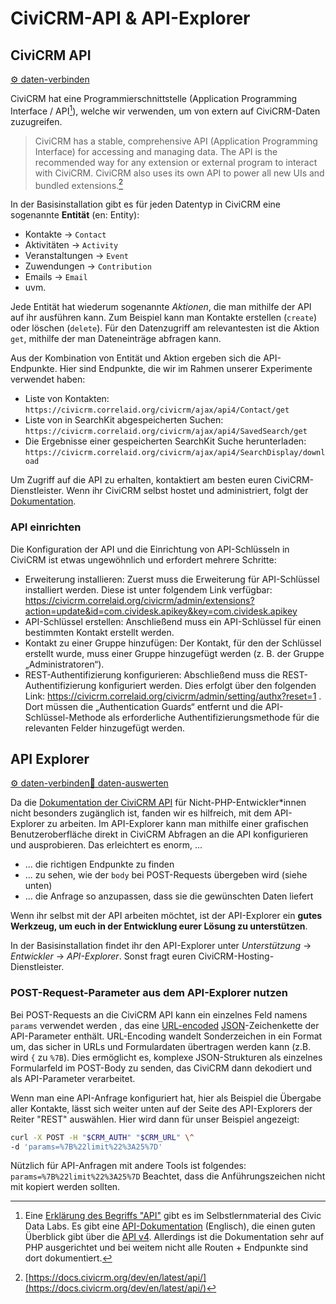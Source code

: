 # CiviCRM-API & API-Explorer

## CiviCRM API
[⚙️ daten-verbinden](./../../1-datenlebenszyklus.html#daten-verbinden)

CiviCRM hat eine Programmierschnittstelle (Application Programming Interface / API[^note2]), welche wir verwenden, um von extern auf CiviCRM-Daten zuzugreifen.

> CiviCRM has a stable, comprehensive API (Application Programming Interface) for accessing and managing data. The API is the recommended way for any extension or external program to interact with CiviCRM. CiviCRM also uses its own API to power all new UIs and bundled extensions.[^note]
[^note]: [https://docs.civicrm.org/dev/en/latest/api/](https://docs.civicrm.org/dev/en/latest/api/)


In der Basisinstallation gibt es für jeden Datentyp in CiviCRM eine sogenannte **Entität** (en: Entity):

- Kontakte -> `Contact`
- Aktivitäten -> `Activity` 
- Veranstaltungen -> `Event`
- Zuwendungen -> `Contribution`
- Emails -> `Email`
- uvm. 

Jede Entität hat wiederum sogenannte *Aktionen*, die man mithilfe der API auf ihr ausführen kann. Zum Beispiel kann man Kontakte erstellen (`create`) oder löschen (`delete`). Für den Datenzugriff am relevantesten ist die Aktion `get`, mithilfe der man Dateneinträge abfragen kann.

Aus der Kombination von Entität und Aktion ergeben sich die API-Endpunkte. Hier sind Endpunkte, die wir im Rahmen unserer Experimente verwendet haben:

- Liste von Kontakten: `https://civicrm.correlaid.org/civicrm/ajax/api4/Contact/get` 
- Liste von in SearchKit abgespeicherten Suchen: `https://civicrm.correlaid.org/civicrm/ajax/api4/SavedSearch/get`
- Die Ergebnisse einer gespeicherten SearchKit Suche herunterladen: `https://civicrm.correlaid.org/civicrm/ajax/api4/SearchDisplay/download`

[^note2]: Eine [Erklärung des Begriffs "API"](https://civic-data.de/selbstlernmaterial/#api) gibt es im Selbstlernmaterial des Civic Data Labs.
Es gibt eine [API-Dokumentation](https://docs.civicrm.org/dev/en/latest/api/) (Englisch), die einen guten Überblick gibt über die [API v4](https://docs.civicrm.org/dev/en/latest/api/v4/usage/#api-output). Allerdings ist die Dokumentation sehr auf PHP ausgerichtet und bei weitem nicht alle Routen + Endpunkte sind dort dokumentiert. 


Um Zugriff auf die API zu erhalten, kontaktiert am besten euren CiviCRM-Dienstleister. Wenn ihr CiviCRM selbst hostet und administriert, folgt der [Dokumentation](https://docs.civicrm.org/sysadmin/en/latest/setup/api-keys/).

### API einrichten

Die Konfiguration der API und die Einrichtung von API-Schlüsseln in CiviCRM ist etwas ungewöhnlich und erfordert mehrere Schritte:
- Erweiterung installieren: Zuerst muss die Erweiterung für API-Schlüssel installiert werden. Diese ist unter folgendem Link verfügbar:
https://civicrm.correlaid.org/civicrm/admin/extensions?action=update&id=com.cividesk.apikey&key=com.cividesk.apikey
- API-Schlüssel erstellen: Anschließend muss ein API-Schlüssel für einen bestimmten Kontakt erstellt werden.
- Kontakt zu einer Gruppe hinzufügen: Der Kontakt, für den der Schlüssel erstellt wurde, muss einer Gruppe hinzugefügt werden (z. B. der Gruppe „Administratoren“).
- REST-Authentifizierung konfigurieren: Abschließend muss die REST-Authentifizierung konfiguriert werden. Dies erfolgt über den folgenden Link:
https://civicrm.correlaid.org/civicrm/admin/setting/authx?reset=1 . Dort müssen die „Authentication Guards“ entfernt und die API-Schlüssel-Methode als erforderliche Authentifizierungsmethode für die relevanten Felder hinzugefügt werden.


## API Explorer
[⚙️ daten-verbinden](./../../1-datenlebenszyklus.html#daten-verbinden)[🔢 daten-auswerten](./../../1-datenlebenszyklus.html#daten-auswerten)<br>

Da die [Dokumentation der CiviCRM API](https://docs.civicrm.org/dev/en/latest/api/) für Nicht-PHP-Entwickler\*innen nicht besonders zugänglich ist, fanden wir es hilfreich, mit dem API-Explorer zu arbeiten. Im API-Explorer kann man mithilfe einer grafischen Benutzeroberfläche direkt in CiviCRM Abfragen an die API konfigurieren und ausprobieren. Das erleichtert es enorm, ...

- ... die richtigen Endpunkte zu finden 
- ... zu sehen, wie der `body` bei POST-Requests übergeben wird (siehe unten)
- ... die Anfrage so anzupassen, dass sie die gewünschten Daten liefert

Wenn ihr selbst mit der API arbeiten möchtet, ist der API-Explorer ein **gutes Werkzeug, um euch in der Entwicklung eurer Lösung zu unterstützen**. 

In der Basisinstallation findet ihr den API-Explorer unter *Unterstützung* -> *Entwickler* -> *API-Explorer*. Sonst fragt euren CiviCRM-Hosting-Dienstleister.

### POST-Request-Parameter aus dem API-Explorer nutzen

Bei POST-Requests an die CiviCRM API kann ein einzelnes Feld namens `params` verwendet werden , das eine [URL-encoded](https://de.wikipedia.org/wiki/URL-Encoding) [JSON](https://de.wikipedia.org/wiki/JSON)-Zeichenkette der API-Parameter enthält. URL-Encoding wandelt Sonderzeichen in ein Format um, das sicher in URLs und Formulardaten übertragen werden kann (z.B. wird `{` zu `%7B`). Dies ermöglicht es, komplexe JSON-Strukturen als einzelnes Formularfeld im POST-Body zu senden, das CiviCRM dann dekodiert und als API-Parameter verarbeitet.

Wenn man eine API-Anfrage konfiguriert hat, hier als Beispiel die Übergabe aller Kontakte, lässt sich weiter unten auf der Seite des API-Explorers der Reiter "REST" auswählen. Hier wird dann für unser Beispiel angezeigt:

```bash
curl -X POST -H "$CRM_AUTH" "$CRM_URL" \^
-d 'params=%7B%22limit%22%3A25%7D'
```

Nützlich für API-Anfragen mit andere Tools ist folgendes: `params=%7B%22limit%22%3A25%7D` Beachtet, dass die Anführungszeichen nicht mit kopiert werden sollten.



